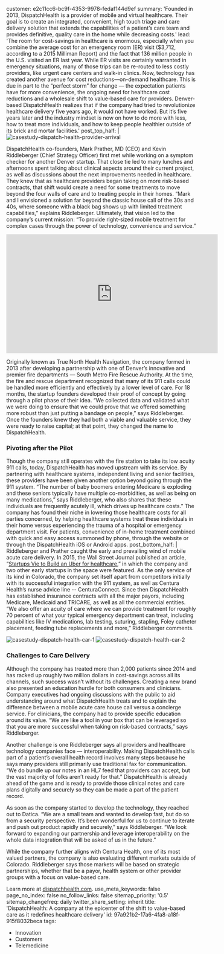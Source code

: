 customer: e2c11cc6-bc9f-4353-9978-fedaf144d9ef
summary: 'Founded in 2013, DispatchHealth is a provider of mobile and virtual healthcare. Their goal is to create an integrated, convenient, high touch triage and care delivery solution that extends the capabilities of a patient’s care team and provides definitive, quality care in the home while decreasing costs.'
lead: 'The room for cost-savings in healthcare is enormous, especially when you combine the average cost for an emergency room (ER) visit ($3,712, according to a 2015 Milliman Report) and the fact that 136 million people in the U.S. visited an ER last year. While ER visits are certainly warranted in emergency situations, many of those trips can be re-routed to less costly providers, like urgent care centers and walk-in clinics. Now, technology has created another avenue for cost reductions—on-demand healthcare. This is due in part to the “perfect storm” for change — the expectation patients have for more convenience, the ongoing need for healthcare cost reductions and a wholesale shift to value-based care for providers. Denver-based DispatchHealth realizes that if the company had tried to revolutionize healthcare delivery five years ago, it would not have worked. But it’s five years later and the industry mindset is now on how to do more with less, how to treat more individuals, and how to keep people healthier outside of its brick and mortar facilities.'
post_top_half: |
  ![casestudy-dispatch-health-provider-arrival](//images.contentful.com/189dvqdsjh46/1nDJyuZFkQioSMAa44MiGe/d9dbb99989d5c5fef275254edb89d0f4/casestudy-dispatch-health-provider-arrival.jpg) 
  
  DispatchHealth co-founders, Mark Prather, MD (CEO) and Kevin Riddleberger (Chief Strategy Officer) first met while working on a symptom checker for another Denver startup. That close tie led to many lunches and afternoons spent talking about clinical aspects around their current project, as well as discussions about the next improvements needed in healthcare. They knew that as healthcare providers began taking on more risk-based contracts, that shift would create a need for some treatments to move beyond the four walls of care and to treating people in their homes. “Mark and I envisioned a solution far beyond the classic house call of the 30s and 40s, where someone with a black bag shows up with limited treatment capabilities,” explains Riddleberger. Ultimately, that vision led to the company’s current mission: “To provide right-sized mobile treatment for complex cases through the power of technology, convenience and service.”
  
  <iframe width="560" height="315" src="https://www.youtube-nocookie.com/embed/Km6ZxbjS_AM?rel=0&amp;showinfo=0" frameborder="0" allowfullscreen></iframe>
  
  
  Originally known as True North Health Navigation, the company formed in 2013 after developing a partnership with one of Denver’s innovative and premier fire departments — South Metro Fire Rescue Authority. At the time, the fire and rescue department recognized that many of its 911 calls could be handled more efficiently and effectively by a lower level of care. For 18 months, the startup founders developed their proof of concept by going through a pilot phase of their idea. “We collected data and validated what we were doing to ensure that we could prove that we offered something more robust than just putting a bandage on people,” says Riddleberger. Once the founders knew they had both a viable and valuable service, they were ready to raise capital; at that point, they changed the name to DispatchHealth.
  
  ### Pivoting after the Pilot
  
  Though the company still operates with the fire station to take its low acuity 911 calls, today, DispatchHealth has moved upstream with its service. By partnering with healthcare systems, independent living and senior facilities, these providers have been given another option beyond going through the 911 system. “The number of baby boomers entering Medicare is exploding and these seniors typically have multiple co-morbidities, as well as being on many medications,” says Riddleberger, who also shares that these individuals are frequently acutely ill, which drives up healthcare costs.” The company has found their niche in lowering those healthcare costs for all parties concerned, by helping healthcare systems treat these individuals in their home versus experiencing the trauma of a hospital or emergency department visit. For patients, convenience of in-home treatment combined with quick and easy access summoned by phone, through the website or through the DispatchHealth iOS or Android apps.
post_bottom_half: |
  Riddleberger and Prather caught the early and prevailing wind of mobile acute care delivery. In 2015, the Wall Street Journal published an article, “[Startups Vie to Build an Uber for healthcare](http://www.wsj.com/articles/startups-vie-to-build-an-uber-for-health-care-1439265847),” in which the company and two other early startups in the space were featured. As the only service of its kind in Colorado, the company set itself apart from competitors initially with its successful integration with the 911 system, as well as Centura Health’s nurse advice line -- CenturaConnect. Since then DispatchHealth has established insurance contracts with all the major payors, including Medicare, Medicaid and TRICARE, as well as all the commercial entities. “We also offer an acuity of care where we can provide treatment for roughly 70 percent of what your typical emergency department can treat, including capabilities like IV medications, lab testing, suturing, stapling, Foley catheter placement, feeding tube replacements and more,” Riddleberger comments.
  
  ![casestudy-dispatch-health-car-1](//images.contentful.com/189dvqdsjh46/4MaZ9sGFhYAGEAOcaYaMOu/5ead12f862534def7dd42d0518e98d35/casestudy-dispatch-health-car-1.jpg)
  ![casestudy-dispatch-health-car-2](//images.contentful.com/189dvqdsjh46/fL7VwtzMv6s6yu6qmg280/907da59c7c24bbd321e2df42324d0a44/casestudy-dispatch-health-car-2.jpg) 
  
  ### Challenges to Care Delivery
  
  Although the company has treated more than 2,000 patients since 2014 and has racked up roughly two million dollars in cost-savings across all its channels, such success wasn’t without its challenges. Creating a new brand also presented an education hurdle for both consumers and clinicians. Company executives had ongoing discussions with the public to aid understanding around what  DispatchHealth treats and to explain the difference between a mobile acute care house call versus a concierge service. For clinicians, the company had to provide specific education around its value. “We are like a tool in your box that can be leveraged so that you are more successful when taking on risk-based contracts,” says Riddleberger.
  
  Another challenge is one Riddleberger says all providers and healthcare technology companies face — interoperability. Making DispatchHealth calls part of a patient’s overall health record involves many steps because he says many providers still primarily use traditional fax for communication. “We do bundle up our notes in an HL7 feed that providers can accept, but the vast majority of folks aren’t ready for that.” DispatchHealth is already ahead of the game and is ready to provide those clinical notes and care plans digitally and securely so they can be made a part of the patient record.
  
  As soon as the company started to develop the technology, they reached out to Datica. “We are a small team and wanted to develop fast, but do so from a security perspective. It’s been wonderful for us to continue to iterate and push out product rapidly and securely,” says Riddleberger. “We look forward to expanding our partnership and leverage interoperability on the whole data integration that will be asked of us in the future.”
  
  While the company further aligns with Centura Health, one of its most valued partners, the company is also evaluating different markets outside of Colorado. Riddleberger says those markets will be based on strategic partnerships, whether that be a payor, health system or other provider groups with a focus on value-based care.
  
  Learn more at [dispatchhealth.com](http://dispatchhealth.com).
use_meta_keywords: false
page_no_index: false
no_follow_links: false
sitemap_priority: '0.5'
sitemap_changefreq: daily
twitter_share_setting: inherit
title: 'DispatchHealth: A company at the epicenter of the shift to value-based care as it redefines healthcare delivery'
id: 97a921b2-17a6-4fa8-a18f-915f8032beca
tags:
  - Innovation
  - Customers
  - Telemedicine
